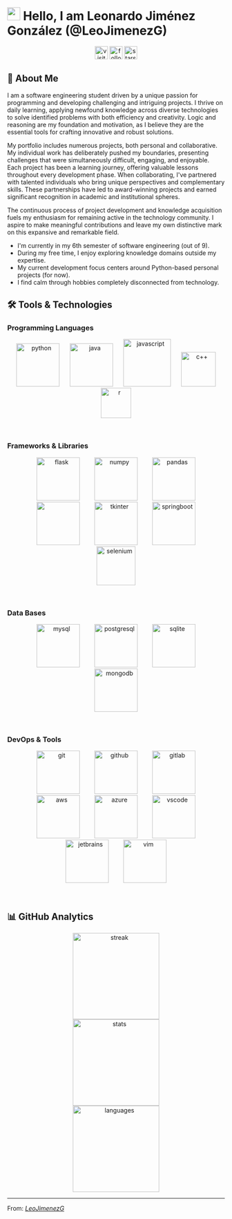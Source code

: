 # <img src="https://media.giphy.com/media/hvRJCLFzcasrR4ia7z/giphy.gif" width="30px"/> Hello, I am Leonardo Jiménez González (@LeoJimenezG) 

<div align="center">
  <img height="30em" src="https://visitor-badge.laobi.icu/badge?page_id=LeoJimenezG.LeoJimenezG" alt="visitors">
  <img height="30em" src="https://img.shields.io/github/followers/LeoJimenezG?style=flat&color=green" alt="followers">
  <img height="30em" src="https://img.shields.io/github/stars/LeoJimenezG?style=flat&color=yellow" alt="stars">
</div>


## 🧠 About Me

I am a software engineering student driven by a unique passion for programming and developing challenging and intriguing projects. I thrive on daily learning, applying newfound knowledge across diverse technologies to solve identified problems with both efficiency and creativity. Logic and reasoning are my foundation and motivation, as I believe they are the essential tools for crafting innovative and robust solutions.

My portfolio includes numerous projects, both personal and collaborative. My individual work has deliberately pushed my boundaries, presenting challenges that were simultaneously difficult, engaging, and enjoyable. Each project has been a learning journey, offering valuable lessons throughout every development phase. When collaborating, I've partnered with talented individuals who bring unique perspectives and complementary skills. These partnerships have led to award-winning projects and earned significant recognition in academic and institutional spheres.

The continuous process of project development and knowledge acquisition fuels my enthusiasm for remaining active in the technology community. I aspire to make meaningful contributions and leave my own distinctive mark on this expansive and remarkable field.


- I'm currently in my 6th semester of software engineering (out of 9).
- During my free time, I enjoy exploring knowledge domains outside my expertise.
- My current development focus centers around Python-based personal projects (for now).
- I find calm through hobbies completely disconnected from technology.

## 🛠️ Tools & Technologies
<!--  <img height="100em" src="" hspace="15"> -->

### Programming Languages
<p align="center">
  <img height="100em" src="https://www.vectorlogo.zone/logos/python/python-horizontal.svg" alt="python" hspace="10">
  <img height="100em" src="https://www.vectorlogo.zone/logos/java/java-ar21.svg" alt="java" hspace="10">
  <img height="110em" src="https://www.vectorlogo.zone/logos/javascript/javascript-ar21.svg" alt="javascript" hspace="10">
  <!--<img height="100em" src="https://www.vectorlogo.zone/logos/golang/golang-ar21.svg" hspace="10">-->
  <!--<img height="90em" src="https://www.vectorlogo.zone/logos/lua/lua-official.svg" hspace="50">-->
  <!--<img height="90em" src="https://upload.wikimedia.org/wikipedia/commons/1/18/C_Programming_Language.svg" hspace="50">-->
  <img height="80em" src="https://upload.wikimedia.org/wikipedia/commons/1/18/ISO_C%2B%2B_Logo.svg" alt="c++" hspace="10">
  <img height="70em" src="https://www.vectorlogo.zone/logos/r-project/r-project-official.svg" alt="r" hspace="10">
</p>

<br />

### Frameworks & Libraries
<p align="center">
  <img height="100em" src="https://www.vectorlogo.zone/logos/palletsprojects_flask/palletsprojects_flask-ar21~v2.svg" alt="flask" hspace="15">
  <img height="100em" src="https://www.vectorlogo.zone/logos/numpy/numpy-ar21.svg" alt="numpy" hspace="15">
  <img height="100em" src="https://upload.wikimedia.org/wikipedia/commons/e/ed/Pandas_logo.svg" alt="pandas" hspace="15">
  <img height="100em" src="https://www.vectorlogo.zone/logos/laravel/laravel-ar21.svg" alt="" hspace="15">
  <img height="100em" src="https://it-start.online/wp-content/uploads/2022/05/tkinter-python-2-5.png" alt="tkinter" hspace="15">
  <img height="100em" src="https://www.vectorlogo.zone/logos/springio/springio-ar21.svg" alt="springboot" hspace="15">
  <img height="90em" src="https://www.svgrepo.com/show/354321/selenium.svg" alt="selenium" hspace="15">
</p>

<br />

### Data Bases
<p align="center">
  <img height="100em" src="https://www.vectorlogo.zone/logos/mysql/mysql-official.svg" alt="mysql" hspace="15">
  <img height="100em" src="https://www.vectorlogo.zone/logos/postgresql/postgresql-ar21.svg" alt="postgresql" hspace="15">
  <img height="100em" src="https://www.vectorlogo.zone/logos/sqlite/sqlite-ar21.svg" alt="sqlite" hspace="15">
  <img height="100em" src="https://www.vectorlogo.zone/logos/mongodb/mongodb-ar21.svg" alt="mongodb" hspace="15">
</p>

<br />

### DevOps & Tools
<p align="center">
  <img height="100em" src="https://www.vectorlogo.zone/logos/git-scm/git-scm-ar21.svg" alt="git" hspace="15">
  <img height="100em" src="https://www.vectorlogo.zone/logos/github/github-ar21.svg" alt="github" hspace="15">
  <img height="100em" src="https://www.vectorlogo.zone/logos/gitlab/gitlab-ar21.svg" alt="gitlab" hspace="15">
  <img height="100em" src="https://www.vectorlogo.zone/logos/amazon_aws/amazon_aws-ar21.svg" alt="aws" hspace="15">
  <img height="100em" src="https://www.vectorlogo.zone/logos/microsoft_azure/microsoft_azure-ar21.svg" alt="azure" hspace="15">
  <img height="100em" src="https://www.vectorlogo.zone/logos/visualstudio_code/visualstudio_code-ar21.svg" alt="vscode" hspace="15">
  <img height="100em" src="https://www.vectorlogo.zone/logos/jetbrains/jetbrains-ar21.svg" alt="jetbrains" hspace="15">
  <img height="100em" src="https://www.vectorlogo.zone/logos/vim/vim-ar21.svg" alt="vim" hspace="15">
</p>

<br />

## 📊 GitHub Analytics

<p align="center">
  <a href="https://github.com/LeoJimenezG">
    <img height="200em" src="https://github-readme-streak-stats.herokuapp.com/?user=LeoJimenezG&theme=chartreuse-dark&hide_border=false" alt="streak">
    <br/>
    <img height="200em" src="https://github-readme-stats.vercel.app/api?username=LeoJimenezG&theme=chartreuse-dark&show_icons=true&hide_border=false&count_private=true" alt="stats"/>
    <br/>
    <img height="200em" src="https://github-readme-stats.vercel.app/api/top-langs/?username=LeoJimenezG&theme=chartreuse-dark&show_icons=true&hide_border=false&layout=compact" alt="languages"/>
    <br/>
  </a>
</p>

---

From: *[LeoJimenezG](https://github.com/LeoJimenezG)*
